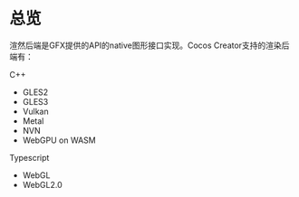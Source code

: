 # 总览

渲然后端是GFX提供的API的native图形接口实现。Cocos Creator支持的渲染后端有：

C++
- GLES2
- GLES3
- Vulkan
- Metal
- NVN
- WebGPU on WASM

Typescript
- WebGL
- WebGL2.0
